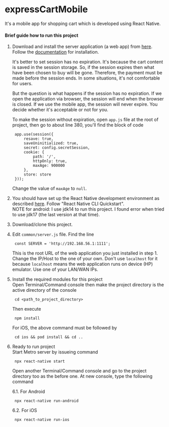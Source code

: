 # expressCartMobile

It's a mobile app for shopping cart which is developed using React Native.

#### Brief guide how to run this project

1. Download and install the server application (a web app) from [here](https://github.com/atmulyana/expressCart).
   Follow the [documentation](https://github.com/mrvautin/expressCart/wiki) for installation.  
    
   It's better to set session has no expiration. It's because the cart content is saved in the session storage. So, if the session expires
   then what have been chosen to buy will be gone. Therefore, the payment must be made before the session ends. In some situations, it's
   not comfortable for users.  

   But the question is what happens if the session has no expiration. If we open the application via browser, the session will end when
   the browser is closed. If we use the mobile app, the session will never expire. You decide whether it's acceptable or not for you.  

   To make the session without expiration, open `app.js` file at the root of project, then go to about line 380, you'll find the block of code

        app.use(session({
            resave: true,
            saveUninitialized: true,
            secret: config.secretSession,
            cookie: {
                path: '/',
                httpOnly: true,
                maxAge: 900000
            },
            store: store
        }));

   Change the value of `maxAge` to `null`.

2. You should have set up the React Native development environment as described [here](https://reactnative.dev/docs/environment-setup).
   Follow "React Native CLI Quickstart".   
   NOTE for android: I use jdk14 to run this project. I found error when tried to use jdk17 (the last version at that time).

3. Download/clone this project.

4. Edit `common/server.js` file. Find the line

        const SERVER = 'http://192.168.56.1:1111';
   
   This is the root URL of the web application you just installed in step 1. Change the IP/Host to the one of your own. Don't use
   `localhost` for it because `localhost` means the web application runs on device (HP) emulator. Use one of your LAN/WAN IPs.

5. Install the required modules for this project   
   Open Terminal/Command console then make the project directory is the active directory of the console

        cd <path_to_project_directory>

   Then execute

        npm install

   For iOS, the above command must be followed by

        cd ios && pod install && cd ..

6. Ready to run project    
   Start Metro server by issueing command

        npx react-native start

   Open another Terminal/Command console and go to the project directory too as the before one. At new console, type
   the following command

   6.1. For Android     

        npx react-native run-android

   6.2. For iOS   

        npx react-native run-ios
